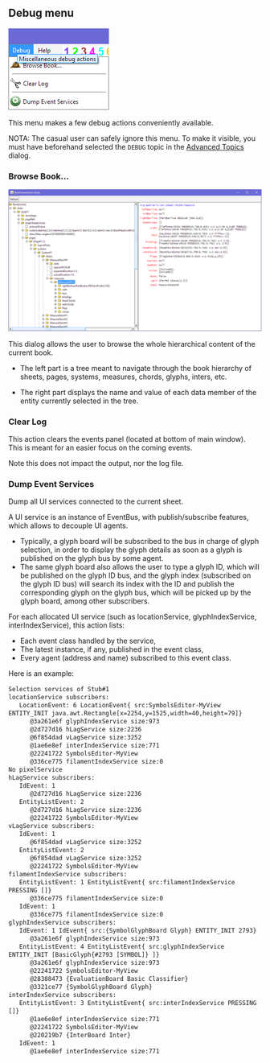## Debug menu

![](../assets/debug_menu.png)

This menu makes a few debug actions conveniently available.

NOTA: The casual user can safely ignore this menu.
To make it visible, you must have beforehand selected the `DEBUG` topic in the
[Advanced Topics](../advanced/topics.md) dialog.

### Browse Book...

![](../assets/book_browser.png)

This dialog allows the user to browse the whole hierarchical content of the current book.

* The left part is a tree meant to navigate through the book hierarchy of sheets, pages, systems,
measures, chords, glyphs, inters, etc.

* The right part displays the name and value of each data member of the entity currently selected
in the tree.

### Clear Log

This action clears the events panel (located at bottom of main window).
This is meant for an easier focus on the coming events.

Note this does not impact the output, nor the log file.

### Dump Event Services

Dump all UI services connected to the current sheet.

A UI service is an instance of EventBus, with publish/subscribe features, which allows to decouple
UI agents.

* Typically, a glyph board will be subscribed to the bus in charge of glyph selection, in order to
display the glyph details as soon as a glyph is published on the glyph bus by some agent.
* The same glyph board also allows the user to type a glyph ID, which will be published on the glyph
ID bus, and the glyph index (subscribed on the glyph ID bus) will search its index with the ID and
publish the corresponding glyph on the glyph bus, which will be picked up by the glyph board,
among other subscribers.

For each allocated UI service (such as locationService, glyphIndexService, interIndexService),
this action lists:
* Each event class handled by the service,
* The latest instance, if any, published in the event class,
* Every agent (address and name) subscribed to this event class.

Here is an example:
```
Selection services of Stub#1
locationService subscribers:
   LocationEvent: 6 LocationEvent{ src:SymbolsEditor-MyView ENTITY_INIT java.awt.Rectangle[x=2254,y=1525,width=40,height=79]}
      @3a261e6f glyphIndexService size:973
      @2d727d16 hLagService size:2236
      @6f854dad vLagService size:3252
      @1ae6e8ef interIndexService size:771
      @22241722 SymbolsEditor-MyView
      @336ce775 filamentIndexService size:0
No pixelService
hLagService subscribers:
   IdEvent: 1
      @2d727d16 hLagService size:2236
   EntityListEvent: 2
      @2d727d16 hLagService size:2236
      @22241722 SymbolsEditor-MyView
vLagService subscribers:
   IdEvent: 1
      @6f854dad vLagService size:3252
   EntityListEvent: 2
      @6f854dad vLagService size:3252
      @22241722 SymbolsEditor-MyView
filamentIndexService subscribers:
   EntityListEvent: 1 EntityListEvent{ src:filamentIndexService PRESSING []}
      @336ce775 filamentIndexService size:0
   IdEvent: 1
      @336ce775 filamentIndexService size:0
glyphIndexService subscribers:
   IdEvent: 1 IdEvent{ src:{SymbolGlyphBoard Glyph} ENTITY_INIT 2793}
      @3a261e6f glyphIndexService size:973
   EntityListEvent: 4 EntityListEvent{ src:glyphIndexService ENTITY_INIT [BasicGlyph{#2793 [SYMBOL]} ]}
      @3a261e6f glyphIndexService size:973
      @22241722 SymbolsEditor-MyView
      @28388473 {EvaluationBoard Basic Classifier}
      @3321ce77 {SymbolGlyphBoard Glyph}
interIndexService subscribers:
   EntityListEvent: 3 EntityListEvent{ src:interIndexService PRESSING []}
      @1ae6e8ef interIndexService size:771
      @22241722 SymbolsEditor-MyView
      @220219b7 {InterBoard Inter}
   IdEvent: 1
      @1ae6e8ef interIndexService size:771
```
